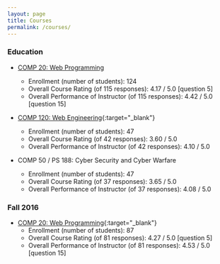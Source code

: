 ```yaml
---
layout: page
title: Courses
permalink: /courses/
---
```


### Education
* [COMP 20: Web Programming](http://www.cs.tufts.edu/comp/20/)
  * Enrollment (number of students): 124
  * Overall Course Rating (of 115 responses): 4.17 / 5.0 [question 5]
  * Overall Performance of Instructor (of 115 responses): 4.42 / 5.0 [question 15]

* [COMP 120: Web Engineering](http://www.cs.tufts.edu/comp/120/){:target="_blank"}
    * Enrollment (number of students): 47
    * Overall Course Rating (of 42 responses):  3.60 / 5.0
    * Overall Performance of Instructor (of 42 responses): 4.10 / 5.0
    
* COMP 50 / PS 188: Cyber Security and Cyber Warfare
    * Enrollment (number of students): 47
    * Overall Course Rating (of 37 responses): 3.65 / 5.0
    * Overall Performance of Instructor (of 37 responses): 4.08 / 5.0

### Fall 2016
* [COMP 20: Web Programming](http://www.cs.tufts.edu/comp/20/){:target="_blank"}
    * Enrollment (number of students): 87
    * Overall Course Rating (of 81 responses): 4.27 / 5.0 [question 5]
    * Overall Performance of Instructor (of 81 responses): 4.53 / 5.0 [question 15]